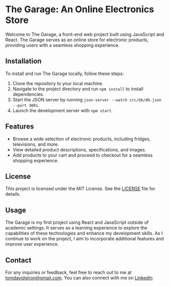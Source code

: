 # The Garage: An Online Electronics Store

Welcome to The Garage, a front-end web project built using JavaScript and React. The Garage serves as an online store for electronic products, providing users with a seamless shopping experience.

## Installation

To install and run The Garage locally, follow these steps:

1. Clone the repository to your local machine.
2. Navigate to the project directory and run `npm install` to install dependencies.
3. Start the JSON server by running `json-server --watch src/db/db.json --port 3001`.
4. Launch the development server with `npm start`.

## Features

- Browse a wide selection of electronic products, including fridges, televisions, and more.
- View detailed product descriptions, specifications, and images.
- Add products to your cart and proceed to checkout for a seamless shopping experience.

## License

This project is licensed under the MIT License. See the [LICENSE](LICENSE) file for details.

## Usage

The Garage is my first project using React and JavaScript outside of academic settings. It serves as a learning experience to explore the capabilities of these technologies and enhance my development skills. As I continue to work on the project, I aim to incorporate additional features and improve user experience.

## Contact

For any inquiries or feedback, feel free to reach out to me at tomdavidgiron@gmail.com. You can also connect with me on [LinkedIn]([[your-linkedin-profile](https://www.linkedin.com/in/tom-giron-733921198/)https://www.linkedin.com/in/tom-giron-733921198/])
